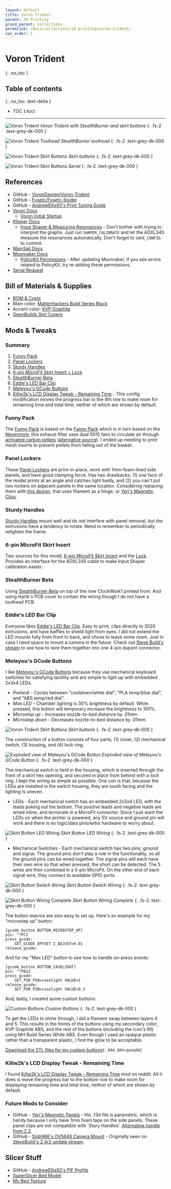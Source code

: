 ```yaml
---
layout: default
title: Voron Trident
parent: 3D Printing
grand_parent: Collections
permalink: /docs/collections/3d-printing/voron-trident/
nav_order: 1
---
```


# Voron Trident
{: .no_toc }

## Table of contents
{: .no_toc .text-delta }

- TOC
{:toc}

---

![Voron Trident](../../../../assets/images/voron-trident.jpg)
*Voron Trident with StealthBurner and skirt buttons*
{: .fs-2 .text-grey-dk-000 }

![Voron Trident Toolhead](../../../../assets/images/voron-trident-toolhead.jpg)
*StealthBurner toolhead*
{: .fs-2 .text-grey-dk-000 }

![Voron Trident Skirt Buttons](../../../../assets/images/voron-trident-skirt-buttons.jpg)
*Skirt buttons*
{: .fs-2 .text-grey-dk-000 }

![Voron Trident Skirt Buttons](../../../../assets/images/voron-trident-serial.jpg)
*Serial*
{: .fs-2 .text-grey-dk-000 }

## References
* GitHub - [VoronDesign/Voron-Trident](https://github.com/VoronDesign/Voron-Trident)
* GitHub - [Fysetc/Fysetc-Spider](https://github.com/FYSETC/FYSETC-SPIDER)
* GitHub - [AndrewEllis93's Print Tuning Guide](https://github.com/AndrewEllis93/Print-Tuning-Guide)
* [Voron Docs](https://docs.vorondesign.com/)
  - [Voron Initial Startup](https://docs.vorondesign.com/build/startup/)
* [Klipper Docs](https://www.klipper3d.org/Overview.html)
  - [Input Shaper & Measuring Resonances](https://www.klipper3d.org/Measuring_Resonances.html) - Don't bother with trying to interpret the graphs. Just run `SHAPER_CALIBRATE` and let the ADXL345 measure the resonances automatically. Don't forget to `SAVE_CONFIG` to commit.
* [MainSail Docs](https://docs.mainsail.xyz/)
* [Moonraker Docs](https://moonraker.readthedocs.io/en/latest/)
  - [PolicyKit Permissions](https://moonraker.readthedocs.io/en/latest/installation/#policykit-permissions) - After updating Moonraker, if you see errors related to PolicyKit, try re-adding these permissions.
* [Serial Request](https://www.reddit.com/r/voroncorexy/comments/sdhsjg/voron_trident_300mm_serial_request_le0n2959/)

## Bill of Materials & Supplies
* [BOM & Costs](https://docs.google.com/spreadsheets/d/19nlv9ndFdrLKIFwBDWHhvT5E2p-6kONis_83c0GkSzI/edit?usp=sharing)
* Main color: [MatterHackers Build Series Black](https://www.matterhackers.com/store/l/175mm-abs-filament-black-1-kg/sk/MWVCRU99)
* Accent color: [KVP Graphite](https://www.villageplastics.com/product/abs/)
* [OpenBuilds Slot Covers](https://openbuildspartstore.com/slot-cover-panel-holder/)


## Mods & Tweaks

### Summary
1. [Funny Pack](funny-pack)
2. [Panel Lockers](panel-lockers)
3. [Sturdy Handles](sturdy-handles)
4. [6-pin MicroFit Skirt Insert + Lock](6-pin-microfit-skirt-insert)
5. [StealthBurner Beta](stealthburner-beta)
6. [Eddie's LED Bar Clip](eddies-led-bar-clip)
7. [Meteyou's GCode Buttons](meteyous-gcode-buttons)
8. [Killw2k's LCD Display Tweak - Remaining Time](killw2ks-lcd-display-tweak---remaining-time) - This config modification moves the progress bar to the 4th row to make room for remaining time and total time, neither of which are shown by default.

### Funny Pack

The [Funny Pack](https://github.com/thiagolocatelli/Voron/tree/master/Mods/funny_pack) is based on the [Fanny Pack](https://github.com/oab1/VoronMods/tree/main/v2.2%20Recirculating%20Filter) which is in turn based on the [Nevermore](https://github.com/nevermore3d), this exhaust filter uses dual 5015 fans to circulate air through [activated carbon pellets](https://envirosupply.net/products/4mm-pellet-virgin-coal-activated-carbon-charcoal-for-vapor-filtration-1-lb-bag) ([alternative source](https://www.amazon.com/EnviroSupply-Premium-Bituminous-Activated-Charcoal/dp/B00XNXC70W)). I ended up needing to print mesh inserts to prevent pellets from falling out of the basket.

### Panel Lockers

These [Panel Lockers](https://github.com/v6cl/My-Voron2.4-Customs/tree/main/Panel_Locker) are print-in-place, work with 1mm-foam-lined side panels, and have good clamping force. Has two drawbacks; (1) one face of the model prints at an angle and catches light badly, and (2) you can't put two lockers on adjacent panels in the same location. Considering replacing them with [this design](https://github.com/VoronDesign/VoronUsers/tree/master/printer_mods/richardjm/snap-latch-2020), that uses filament as a hinge, or [Yeri's Magnetic Clips](https://github.com/Yeriwyn/VoronUsers/tree/V1-and-V2-panels/printer_mods/yeri/V1_V2_Trident_Magnetic_Panels/STL/Trident/300).

### Sturdy Handles

[Sturdy Handles](https://github.com/VoronDesign/VoronUsers/tree/master/printer_mods/jeoje/Sturdy_Handles) mount well and do not interfere with panel removal, but the extrusions have a tendency to rotate. Need to remember to periodically retighten the frame.

### 6-pin MicroFit Skirt Insert

Two sources for this modd; [6-pin MicroFit Skirt Insert](https://github.com/VoronDesign/VoronUsers/tree/master/printer_mods/StvPtrsn/Parts_Jigs_and_Mods/Parts) and the [Lock](https://github.com/VoronDesign/VoronUsers/tree/master/printer_mods/Jon/adxl345_skirt_keystone/STL). Provides an interface for the ADXL345 cable to make Input Shaper calibration easier.

### StealthBurner Beta

Using [StealthBurner Beta](https://github.com/VoronDesign/Voron-Afterburner/tree/sb-beta/STLs/Stealthburner) on top of the new ClockWork1 printed front. And using Hartk's PCB cover to contain the wiring though I do not have a toolhead PCB.

### Eddie's LED Bar Clip

Everyone likes [Eddie's LED Bar Clip](https://github.com/VoronDesign/VoronUsers/tree/master/printer_mods/eddie/LED_Bar_Clip). Easy to print, clips directly to 2020 extrusions, and have baffles to shield light from eyes. I did not extend the LED mounts fully from front to back, and chose to leave some room. Just in case I need space to mount a camera in the future. Check out [Steve Build's stream](https://www.youtube.com/watch?v=qTTLXU41Q0o&t=5188s) to see how to wire them together into one 4-pin dupont connector.

### Meteyou's GCode Buttons

I like [Meteyou's GCode Buttons](https://github.com/VoronDesign/VoronUsers/tree/master/legacy_printers/printer_mods/meteyou/gcode_buttons) because they use mechanical keyboard switches for satisfying tactility and are simple to light up with embedded 2x3x4 LEDs.

* *Preheat* - Cycles between "cooldown/white dial", "PLA temp/blue dial", and "ABS temp/red dial".
* *Max LED* - Chamber lighting is 30% brightness by default. While pressed, this button will temporary increase the brightness to 100%.
* *Microstep up* - Increases nozzle-to-bed distance by .01mm.
* *Microstep down* - Decreases nozzle-to-bed distance by .01mm.

![Voron Trident Skirt Buttons](../../../../assets/images/voron-trident-skirt-buttons-2.jpg)
*Skirt buttons*
{: .fs-2 .text-grey-dk-000 }

The construction of a button consists of four parts; (1) cover, (2) mechanical switch, (3) housing, and (4) lock ring.

![Exploded view of Meteyou's GCode Button](../../../../assets/images/gcode-button-exploded.png)
*Exploded view of Meteyou's GCode Button*
{: .fs-2 .text-grey-dk-000 }

The mechanical switch is held in the housing, which is inserted through the front of a skirt hex opening, and secured in place from behind with a lock ring. I kept the wiring as simple as possible. One con is that, because the LEDs are installed in the switch housing, they are south facing and the lighting is uneven.

* LEDs - Each mechanical switch has an embedded 2x3x4 LED, with the leads poking out the bottom. The positive leads and negative leads are wired inline, and terminate in a MicroFit connector. Since I just want the LEDs on when the printer is powered, any 5V source and ground pin will work and there is no logic/data pins/extra hardware to worry about.

![Skirt Button LED Wiring](../../../../assets/images/skirt-buttons-wiring-leds.jpg)
*Skirt Button LED Wiring*
{: .fs-2 .text-grey-dk-000 }

* Mechanical Switches - Each mechanical switch has two pins; ground and signal. The ground pins don't play a role in the functionality, so all the ground pins can be wired together. The signal pins will each have their own wire so that when pressed, the short can be detected. The 5 wires are then combined in a 5-pin MicroFit. On the other end of each signal wire, they connect to available GPIO ports.

![Skirt Button Switch Wiring](../../../../assets/images/skirt-buttons-wiring-diagram.png)
*Skirt Button Switch Wiring*
{: .fs-2 .text-grey-dk-000 }

![Skirt Button Wiring Complete](../../../../assets/images/skirt-buttons-wiring-complete.jpg)
*Skirt Button Wiring Complete*
{: .fs-2 .text-grey-dk-000 }

The button macros are also easy to set up. Here's an example for my "microstep up" button:

```
[gcode_button BUTTON_MICROSTEP_UP]
pin: ^!PC2
press_gcode:
    SET_GCODE_OFFSET Z_ADJUST=0.01
release_gcode:
```

And for my "Max LED" button to see how to handle on-press events:

```
[gcode_button BUTTON_CASELIGHT]
pin: ^!PB13
press_gcode:
    SET_PIN PIN=caselight VALUE=1
release_gcode:
    SET_PIN PIN=caselight VALUE=0.3
```

And, lastly, I created some custom buttons:

![Custom Buttons](../../../../assets/images/skirt-buttons-custom-buttons.png)
*Custom Buttons*
{: .fs-2 .text-grey-dk-000 }

To get the LEDs to shine through, I did a filament swap between layers 4 and 5. This results in the fronts of the buttons using my secondary color, KVP Graphite ABS, and the rest of the buttons (including the icon's fill) using MH Build Series White ABS. Even though I used an opaque plastic rather than a transparent plastic, I find the glow to be acceptable.

[Download the STL files for my custom buttons](../../../../assets/files/button-covers.zip){: .btn .btn-purple}

### Killw2k's LCD Display Tweak - Remaining Time

I found [Killw2k's LCD Display Tweak - Remaining Time](https://www.reddit.com/r/VORONDesign/comments/rv9oxn/lcd_status_screen_tweak/) mod on reddit. All it does is move the progress bar to the bottom row to make room for displaying remaining time and total time, neither of which are shown by default.

### Future Mods to Consider
* GitHub - [Yeri's Magnetic Panels](https://github.com/Yeriwyn/VoronUsers/tree/V1-and-V2-panels/printer_mods/yeri/V1_V2_Trident_Magnetic_Panels) - His .f3d file is parametric, which is handy because I only have 1mm foam tape on the side panels. These panel clips are not compatible with 'Stury Handles'. [Alternative handle from 2.2](https://github.com/VoronDesign/Voron-2/blob/Voron2.2/STLs/VORON2.2/Panel_Mounting/Handles_Panel_Rests_Misc/handle_3mm_x2_Rev1.stl).
* GitHub - [Slidr666's OV5648 Camera Mount](https://github.com/Slidr666/VoronUsers/tree/master/printer_mods/Slidr/PanzerObserver2.4) - Originally seen on [SteveBuild's 2.4r2 update stream](https://www.youtube.com/watch?v=J2RGA8Az7eY).

## Slicer Stuff
* GitHub - [AndrewEllis93's PIF Profile](https://github.com/AndrewEllis93/Ellis-PIF-Profile)
* [SuperSlicer Bed Model](https://github.com/hartk1213/MISC/tree/main/Voron%20Mods/SuperSlicer)
* [My Bed Texture](../../../../assets/images/superslicer-bed-plain.png)
